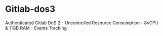 # Gitlab-dos3
Authenticated Gitlab DoS 2 - Uncontrolled Resource Consumption - 8vCPU &amp; 11GB RAM - Events Tracking
